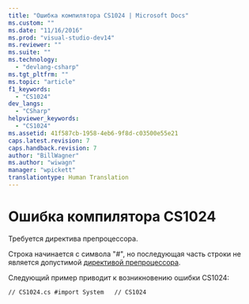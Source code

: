 ```yaml
---
title: "Ошибка компилятора CS1024 | Microsoft Docs"
ms.custom: ""
ms.date: "11/16/2016"
ms.prod: "visual-studio-dev14"
ms.reviewer: ""
ms.suite: ""
ms.technology: 
  - "devlang-csharp"
ms.tgt_pltfrm: ""
ms.topic: "article"
f1_keywords: 
  - "CS1024"
dev_langs: 
  - "CSharp"
helpviewer_keywords: 
  - "CS1024"
ms.assetid: 41f587cb-1958-4eb6-9f8d-c03500e55e21
caps.latest.revision: 7
caps.handback.revision: 7
author: "BillWagner"
ms.author: "wiwagn"
manager: "wpickett"
translationtype: Human Translation
---
```

# Ошибка компилятора CS1024
Требуется директива препроцессора.  
  
 Строка начинается с символа "\#", но последующая часть строки не является допустимой [директивой препроцессора](../../csharp/language-reference/preprocessor-directives/index.md).  
  
 Следующий пример приводит к возникновению ошибки CS1024:  
  
```  
// CS1024.cs #import System   // CS1024  
```